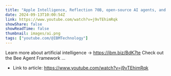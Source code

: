 ```yaml
---
title: "Apple Intelligence, Reflection 70B, open-source AI agents, and LLM research ideas"
date: 2024-09-13T10:00:54Z
link: https://www.youtube.com/watch?v=j9vTEhimRqk
showShare: false
showReadTime: false
thumbnail: images/ai.png
tags: ["youtube.com/@IBMTechnology"]
---
```

Learn more about artificial intelligence → https://ibm.biz/BdK7te Check out the Bee Agent Framework ...

- Link to article: https://www.youtube.com/watch?v=j9vTEhimRqk